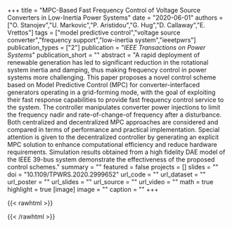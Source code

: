 +++
title = "MPC-Based Fast Frequency Control of Voltage Source Converters in Low-Inertia Power Systems"
date = "2020-06-01"
authors = ["O. Stanojev","U. Markovic","P. Aristidou","G. Hug","D. Callaway","E. Vrettos"]
tags = ["model predictive control","voltage source converter","frequency support","low-inertia system","ieeetpwrs"]
publication_types = ["2"]
publication = "_IEEE Transactions on Power Systems_"
publication_short = ""
abstract = "A rapid deployment of renewable generation has led to significant reduction in the rotational system inertia and damping, thus making frequency control in power systems more challenging. This paper proposes a novel control scheme based on Model Predictive Control (MPC) for converter-interfaced generators operating in a grid-forming mode, with the goal of exploiting their fast response capabilities to provide fast frequency control service to the system. The controller manipulates converter power injections to limit the frequency nadir and rate-of-change-of frequency after a disturbance. Both centralized and decentralized MPC approaches are considered and compared in terms of performance and practical implementation. Special attention is given to the decentralized controller by generating an explicit MPC solution to enhance computational efficiency and reduce hardware requirements. Simulation results obtained from a high fidelity DAE model of the IEEE 39-bus system demonstrate the effectiveness of the proposed control schemes."
summary = ""
featured = false
projects = []
slides = ""
doi = "10.1109/TPWRS.2020.2999652"
url_code = ""
url_dataset = ""
url_poster = ""
url_slides = ""
url_source = ""
url_video = ""
math = true
highlight = true
[image]
image = ""
caption = ""
+++

{{< rawhtml >}}
<div data-badge-details="right" data-badge-type="medium-donut" data-doi="10.1109/TPWRS.2020.2999652" data-hide-no-mentions="true" class="altmetric-embed"></div>
{{< /rawhtml >}}
